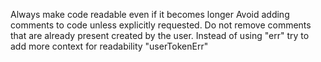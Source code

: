 Always make code readable even if it becomes longer
Avoid adding comments to code unless explicitly requested.
Do not remove comments that are already present created by the user.
Instead of using "err" try to add more context for readability "userTokenErr"
